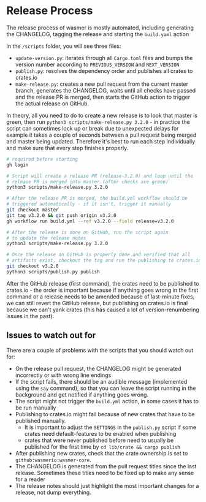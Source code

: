 # Release Process

The release process of wasmer is mostly automated, including generating the CHANGELOG,
tagging the release and starting the `build.yaml` action 

In the `/scripts` folder, you will see three files:

- `update-version.py`: iterates through all `Cargo.toml` files and bumps the version number
according to `PREVIOUS_VERSION` and `NEXT_VERSION`
- `publish.py`: resolves the dependency order and publishes all crates to crates.io
- `make-release.py`: creates a new pull request from the current master branch, generates the
CHANGELOG, waits until all checks have passed and the release PR is merged, then starts the 
GitHub action to trigger the actual release on GitHub.

In theory, all you need to do to create a new release is to look that master is green, then
run `python3 scripts/make-release.py 3.2.0` - in practice the script can sometimes lock up or
break due to unexpected delays for example it takes a couple of seconds between a pull request
being merged and master being updated. Therefore it's best to run each step individually and
make sure that every step finishes properly.

```sh
# required before starting
gh login

# Script will create a release PR (release-3.2.0) and loop until the 
# release PR is merged into master (after checks are green)
python3 scripts/make-release.py 3.2.0

# After the release PR is merged, the build.yml workflow should be
# triggered automatically - if it isn't, trigger it manually
git checkout master
git tag v3.2.0 && git push origin v3.2.0
gh workflow run build.yml --ref v3.2.0 --field release=v3.2.0

# After the release is done on GitHub, run the script again 
# to update the release notes
python3 scripts/make-release.py 3.2.0

# Once the release on GitHub is properly done and verified that all
# artifacts exist, checkout the tag and run the publishing to crates.io
git checkout v3.2.0
python3 scripts/publish.py publish
``` 

After the GitHub release (first command), the crates need to be 
published to crates.io - the order is important because if anything 
goes wrong in the first command or a release needs to be amended
because of last-minute fixes, we can still revert the GitHub release, 
but publishing on crates.io is final because we can't yank crates 
(this has caused a lot of version-renumbering issues in the past).

## Issues to watch out for

There are a couple of problems with the scripts that you should watch out for:

- On the release pull request, the CHANGELOG might be generated incorrectly or with wrong line endings
- If the script fails, there should be an audible message (implemented using the `say` command), so that you
  can leave the script running in the background and get notified if anything goes wrong.
- The script might not trigger the `build.yml` action, in some cases it has to be run manually
- Publishing to crates.io might fail because of new crates that have to be published manually.
    - It is important to adjust the `SETTINGS` in the `publish.py` script if some crates need default-features
      to be enabled when publishing
    - crates that were never published before need to usually be published for the first time 
      by `cd lib/crate && cargo publish`
- After publishing new crates, check that the crate ownership is set to `github:wasmerio:wasmer-core`.
- The CHANGELOG is generated from the pull request titles since the last release. Sometimes these titles need
  to be fixed up to make any sense for a reader
- The release notes should just highlight the most important changes for a release, not dump everything.
